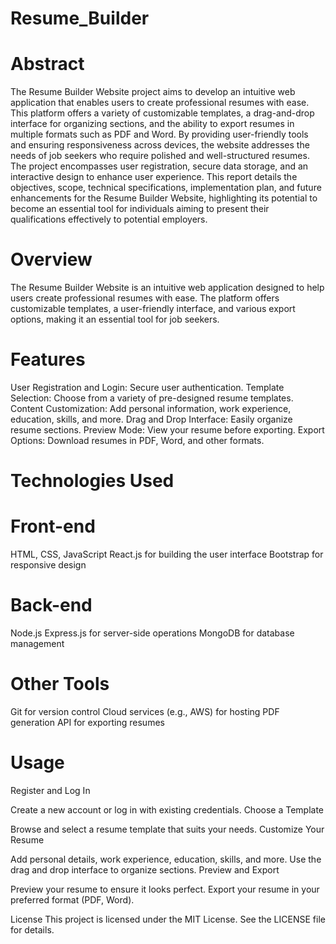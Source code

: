 # Resume_Builder
# Abstract
The Resume Builder Website project aims to develop an intuitive web application that enables users to create professional resumes with ease. This platform offers a variety of customizable templates, a drag-and-drop interface for organizing sections, and the ability to export resumes in multiple formats such as PDF and Word. By providing user-friendly tools and ensuring responsiveness across devices, the website addresses the needs of job seekers who require polished and well-structured resumes. The project encompasses user registration, secure data storage, and an interactive design to enhance user experience. This report details the objectives, scope, technical specifications, implementation plan, and future enhancements for the Resume Builder Website, highlighting its potential to become an essential tool for individuals aiming to present their qualifications effectively to potential employers.
# Overview
The Resume Builder Website is an intuitive web application designed to help users create professional resumes with ease. The platform offers customizable templates, a user-friendly interface, and various export options, making it an essential tool for job seekers.

# Features
User Registration and Login: Secure user authentication.
Template Selection: Choose from a variety of pre-designed resume templates.
Content Customization: Add personal information, work experience, education, skills, and more.
Drag and Drop Interface: Easily organize resume sections.
Preview Mode: View your resume before exporting.
Export Options: Download resumes in PDF, Word, and other formats.
# Technologies Used
# Front-end
HTML, CSS, JavaScript
React.js for building the user interface
Bootstrap for responsive design
# Back-end
Node.js
Express.js for server-side operations
MongoDB for database management
# Other Tools
Git for version control
Cloud services (e.g., AWS) for hosting
PDF generation API for exporting resumes

# Usage
Register and Log In

Create a new account or log in with existing credentials.
Choose a Template

Browse and select a resume template that suits your needs.
Customize Your Resume

Add personal details, work experience, education, skills, and more.
Use the drag and drop interface to organize sections.
Preview and Export

Preview your resume to ensure it looks perfect.
Export your resume in your preferred format (PDF, Word).

License
This project is licensed under the MIT License. See the LICENSE file for details.
